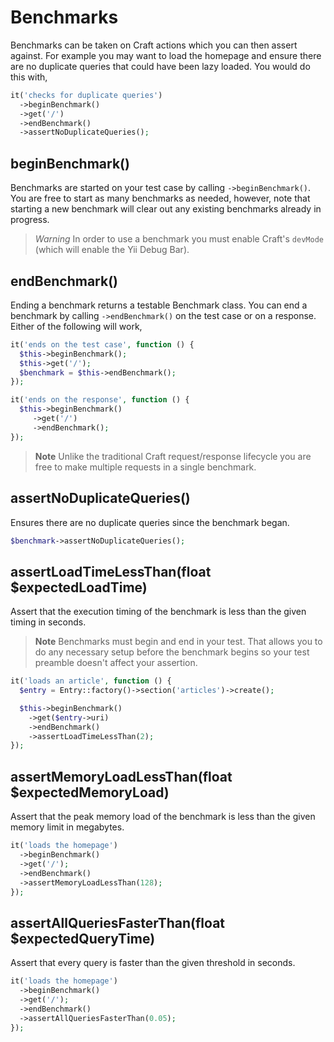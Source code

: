 # Benchmarks

Benchmarks can be taken on Craft actions which you can then assert against. For example you
may want to load the homepage and ensure there are no duplicate queries that could have been
lazy loaded. You would do this with,

```php
it('checks for duplicate queries')
  ->beginBenchmark()
  ->get('/')
  ->endBenchmark()
  ->assertNoDuplicateQueries();
```


 

## beginBenchmark()
Benchmarks are started on your test case by calling `->beginBenchmark()`. You are
free to start as many benchmarks as needed, however, note that starting a new
benchmark will clear out any existing benchmarks already in progress.

> *Warning* In order to use a benchmark you must enable Craft's `devMode` (which
will enable the Yii Debug Bar).

## endBenchmark()
Ending a benchmark returns a testable Benchmark class. You can end a benchmark
by calling `->endBenchmark()` on the test case or on a response. Either of the
following will work,

```php
it('ends on the test case', function () {
  $this->beginBenchmark();
  $this->get('/');
  $benchmark = $this->endBenchmark();
});
```

```php
it('ends on the response', function () {
  $this->beginBenchmark()
     ->get('/')
     ->endBenchmark();
});
```

> **Note**
> Unlike the traditional Craft request/response lifecycle you are
free to make multiple requests in a single benchmark.

## assertNoDuplicateQueries()
Ensures there are no duplicate queries since the benchmark began.

```php
$benchmark->assertNoDuplicateQueries();
```

## assertLoadTimeLessThan(float $expectedLoadTime)
Assert that the execution timing of the benchmark is less than the given timing
in seconds.

> **Note**
> Benchmarks must begin and end in your test. That allows you to do any necessary
> setup before the benchmark begins so your test preamble doesn't affect your assertion.

```php
it('loads an article', function () {
  $entry = Entry::factory()->section('articles')->create();

  $this->beginBenchmark()
    ->get($entry->uri)
    ->endBenchmark()
    ->assertLoadTimeLessThan(2);
});
```

## assertMemoryLoadLessThan(float $expectedMemoryLoad)
Assert that the peak memory load of the benchmark is less than the given memory limit
in megabytes.

```php
it('loads the homepage')
  ->beginBenchmark()
  ->get('/');
  ->endBenchmark()
  ->assertMemoryLoadLessThan(128);
});
```

## assertAllQueriesFasterThan(float $expectedQueryTime)
Assert that every query is faster than the given threshold in seconds.

```php
it('loads the homepage')
  ->beginBenchmark()
  ->get('/');
  ->endBenchmark()
  ->assertAllQueriesFasterThan(0.05);
});
```